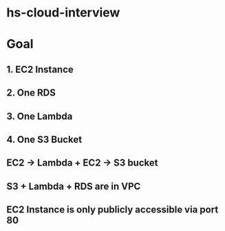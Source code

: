 # hs-cloud-interview


# Goal
## 1. EC2 Instance
## 2. One RDS
## 3. One Lambda
## 4. One S3 Bucket

## EC2 -> Lambda + EC2 -> S3 bucket
## S3 + Lambda + RDS are in VPC
## EC2 Instance is only publicly accessible via port 80
